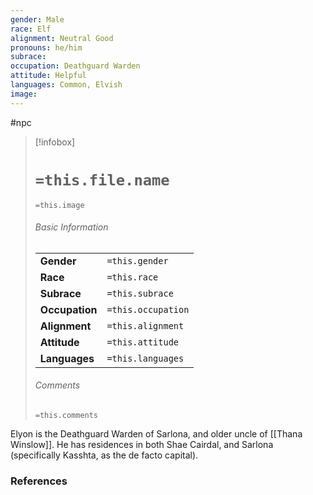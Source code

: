 ```yaml
---
gender: Male
race: Elf
alignment: Neutral Good
pronouns: he/him
subrace: 
occupation: Deathguard Warden
attitude: Helpful
languages: Common, Elvish
image:
---
```

 #npc 
 
> [!infobox]
> # `=this.file.name`
> `=this.image`
> ###### Basic Information
> |  |  |
> | ---- | ---- |
> | **Gender** | `=this.gender` |
> | **Race** | `=this.race` |
> | **Subrace** | `=this.subrace` |
> | **Occupation** | `=this.occupation` |
> | **Alignment** | `=this.alignment` |
> | **Attitude** | `=this.attitude` |
> | **Languages** | `=this.languages` |
> ###### Comments
> `=this.comments`

Elyon is the Deathguard Warden of Sarlona, and older uncle of [[Thana Winslow]]. He has residences in both Shae Cairdal, and Sarlona (specifically Kasshta, as the de facto capital).

### References
